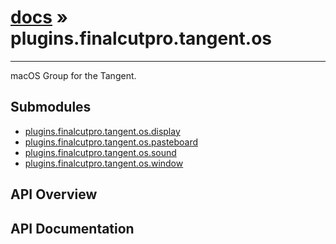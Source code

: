 # [docs](index.md) » plugins.finalcutpro.tangent.os
---

macOS Group for the Tangent.

## Submodules
 * [plugins.finalcutpro.tangent.os.display](plugins.finalcutpro.tangent.os.display.md)
 * [plugins.finalcutpro.tangent.os.pasteboard](plugins.finalcutpro.tangent.os.pasteboard.md)
 * [plugins.finalcutpro.tangent.os.sound](plugins.finalcutpro.tangent.os.sound.md)
 * [plugins.finalcutpro.tangent.os.window](plugins.finalcutpro.tangent.os.window.md)

## API Overview

## API Documentation

